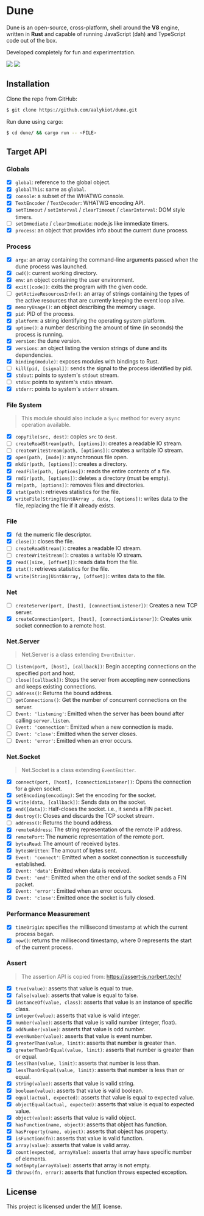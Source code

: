 # Dune

Dune is an open-source, cross-platform, shell around the **V8** engine, written in **Rust** and capable of running JavaScript (dah) and TypeScript code out of the box.

Developed completely for fun and experimentation.

<p>
<img src="https://img.shields.io/badge/version-v0.1.0-lightgray?style=for-the-badge" />
<img src="https://img.shields.io/badge/license-MIT-green?style=for-the-badge" />
</p>

## Installation

Clone the repo from GitHub:

```bash
$ git clone https://github.com/aalykiot/dune.git
```

Run dune using cargo:

```bash
$ cd dune/ && cargo run -- <FILE>
```

## Target API

### Globals

- [x] `global`: reference to the global object.
- [x] `globalThis`: same as `global`.
- [x] `console`: a subset of the WHATWG console.
- [x] `TextEncoder` / `TextDecoder`: WHATWG encoding API.
- [x] `setTimeout` / `setInterval` / `clearTimeout` / `clearInterval`: DOM style timers.
- [ ] `setImmediate` / `clearImmediate`: node.js like immediate timers.
- [x] `process`: an object that provides info about the current dune process.

### Process

- [x] `argv`: an array containing the command-line arguments passed when the dune process was launched.
- [x] `cwd()`: current working directory.
- [x] `env`: an object containing the user environment.
- [x] `exit([code])`: exits the program with the given code.
- [ ] `getActiveResourcesInfo()`: an array of strings containing the types of the active resources that are currently keeping the event loop alive.
- [x] `memoryUsage()`: an object describing the memory usage.
- [x] `pid`: PID of the process.
- [x] `platform`: a string identifying the operating system platform.
- [x] `uptime()`: a number describing the amount of time (in seconds) the process is running.
- [x] `version`: the dune version.
- [x] `versions`: an object listing the version strings of dune and its dependencies.
- [x] `binding(module)`: exposes modules with bindings to Rust.
- [ ] `kill(pid, [signal])`: sends the signal to the process identified by pid.
- [x] `stdout`: points to system's `stdout` stream.
- [ ] `stdin`: points to system's `stdin` stream.
- [x] `stderr`: points to system's `stderr` stream.

### File System

> This module should also include a `Sync` method for every async operation available.

- [x] `copyFile(src, dest)`: copies `src` to `dest`.
- [ ] `createReadStream(path, [options])`: creates a readable IO stream.
- [ ] `createWriteStream(path, [options])`: creates a writable IO stream.
- [x] `open(path, [mode])`: asynchronous file open.
- [x] `mkdir(path, [options])`: creates a directory.
- [x] `readFile(path, [options])`: reads the entire contents of a file.
- [x] `rmdir(path, [options])`: deletes a directory (must be empty).
- [x] `rm(path, [options])`: removes files and directories.
- [x] `stat(path)`: retrieves statistics for the file.
- [x] `writeFile(String|Uint8Array , data, [options])`: writes data to the file, replacing the file if it already exists.

### File

- [x] `fd`: the numeric file descriptor.
- [x] `close()`: closes the file.
- [ ] `createReadStream()`: creates a readable IO stream.
- [ ] `createWriteStream()`: creates a writable IO stream.
- [x] `read([size, [offset]])`: reads data from the file.
- [x] `stat()`: retrieves statistics for the file.
- [x] `write(String|Uint8Array, [offset])`: writes data to the file.

### Net

- [ ] `createServer(port, [host], [connectionListener])`: Creates a new TCP server.
- [x] `createConnection(port, [host], [connectionListener])`: Creates unix socket connection to a remote host.

### Net.Server

> Net.Server is a class extending `EventEmitter`.

- [ ] `listen(port, [host], [callback])`: Begin accepting connections on the specified port and host.
- [ ] `close([callback])`: Stops the server from accepting new connections and keeps existing connections.
- [ ] `address()`: Returns the bound address.
- [ ] `getConnections()`: Get the number of concurrent connections on the server.
- [ ] `Event: 'listening'`: Emitted when the server has been bound after calling `server.listen`.
- [ ] `Event: 'connection'`: Emitted when a new connection is made.
- [ ] `Event: 'close'`: Emitted when the server closes.
- [ ] `Event: 'error'`: Emitted when an error occurs.

### Net.Socket

> Net.Socket is a class extending `EventEmitter`.

- [x] `connect(port, [host], [connectionListener])`: Opens the connection for a given socket.
- [x] `setEncoding(encoding)`: Set the encoding for the socket.
- [x] `write(data, [callback])`: Sends data on the socket.
- [x] `end([data])`: Half-closes the socket. i.e., it sends a FIN packet.
- [x] `destroy()`: Closes and discards the TCP socket stream.
- [ ] `address()`: Returns the bound address.
- [x] `remoteAddress`: The string representation of the remote IP address.
- [x] `remotePort`: The numeric representation of the remote port.
- [x] `bytesRead`: The amount of received bytes.
- [x] `bytesWritten`: The amount of bytes sent.
- [x] `Event: 'connect'`: Emitted when a socket connection is successfully established.
- [x] `Event: 'data'`: Emitted when data is received.
- [x] `Event: 'end'`: Emitted when the other end of the socket sends a FIN packet.
- [x] `Event: 'error'`: Emitted when an error occurs.
- [x] `Event: 'close'`: Emitted once the socket is fully closed.

### Performance Measurement

- [x] `timeOrigin`: specifies the millisecond timestamp at which the current process began.
- [x] `now()`: returns the millisecond timestamp, where 0 represents the start of the current process.

### Assert

> The assertion API is copied from: https://assert-js.norbert.tech/

- [x] `true(value)`: asserts that value is equal to true.
- [x] `false(value)`: asserts that value is equal to false.
- [x] `instanceOf(value, class)`: asserts that value is an instance of specific class.
- [x] `integer(value)`: asserts that value is valid integer.
- [x] `number(value)`: asserts that value is valid number (integer, float).
- [x] `oddNumber(value)`: asserts that value is odd number.
- [x] `evenNumber(value)`: asserts that value is event number.
- [x] `greaterThan(value, limit)`: asserts that number is greater than.
- [x] `greaterThanOrEqual(value, limit)`: asserts that number is greater than or equal.
- [x] `lessThan(value, limit)`: asserts that number is less than.
- [x] `lessThanOrEqual(value, limit)`: asserts that number is less than or equal.
- [x] `string(value)`: asserts that value is valid string.
- [x] `boolean(value)`: asserts that value is valid boolean.
- [x] `equal(actual, expected)`: asserts that value is equal to expected value.
- [x] `objectEqual(actual, expected)`: asserts that value is equal to expected value.
- [x] `object(value)`: asserts that value is valid object.
- [x] `hasFunction(name, object)`: asserts that object has function.
- [x] `hasProperty(name, object)`: asserts that object has property.
- [x] `isFunction(fn)`: asserts that value is valid function.
- [x] `array(value)`: asserts that value is valid array.
- [x] `count(expected, arrayValue)`: asserts that array have specific number of elements.
- [x] `notEmpty(arrayValue)`: asserts that array is not empty.
- [x] `throws(fn, error)`: asserts that function throws expected exception.

## License

This project is licensed under the <a href="./LICENSE.md">MIT</a> license.
